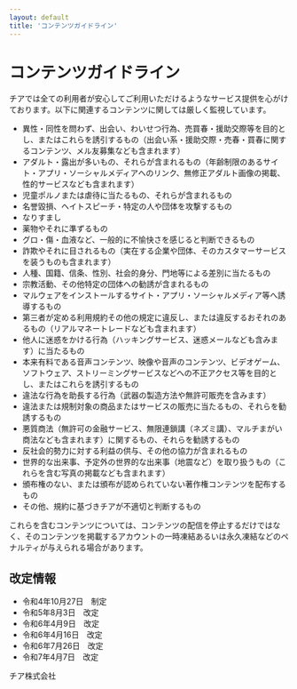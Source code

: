 ```yaml
---
layout: default
title: 'コンテンツガイドライン'
---
```


# コンテンツガイドライン
チアでは全ての利用者が安心してご利用いただけるようなサービス提供を心がけております。以下に関連するコンテンツに関しては厳しく監視しています。

 - 異性・同性を問わず、出会い、わいせつ⾏為、売買春・援助交際等を⽬的とし、またはこれらを誘引するもの（出会い系・援助交際・売春・買春に関するコンテンツ、メル友募集なども含まれます）
 - アダルト・露出が多いもの、それらが含まれるもの（年齢制限のあるサイト・アプリ・ソーシャルメディアへのリンク、無修正アダルト画像の掲載、性的サービスなども含まれます）
 - 児童ポルノまたは虐待に当たるもの、それらが含まれるもの
 - 名誉毀損、ヘイトスピーチ・特定の人や団体を攻撃するもの
 - なりすまし
 - 薬物やそれに準ずるもの
 - グロ・傷・血液など、一般的に不愉快さを感じると判断できるもの
 - 詐欺やそれに目されるもの（実在する企業や団体、そのカスタマーサービスを装うものも含まれます）
 - 人種、国籍、信条、性別、社会的身分、門地等による差別に当たるもの
 - 宗教活動、その他特定の団体への勧誘が含まれるもの
 - マルウェアをインストールするサイト・アプリ・ソーシャルメディア等へ誘導するもの
 - 第三者が定める利用規約その他の規定に違反し、または違反するおそれのあるもの（リアルマネートレードなども含まれます）
 - 他人に迷惑をかける行為（ハッキングサービス、迷惑メールなども含みます）に当たるもの
 - 本来有料である音声コンテンツ、映像や音声のコンテンツ、ビデオゲーム、ソフトウェア、ストリーミングサービスなどへの不正アクセス等を目的とし、またはこれらを誘引するもの
 - 違法な行為を助長する行為（武器の製造方法や無許可販売を含みます）
 - 違法または規制対象の商品またはサービスの販売に当たるもの、それらを勧誘するもの
 - 悪質商法（無許可の金融サービス、無限連鎖講（ネズミ講）、マルチまがい商法なども含まれます）に関するもの、それらを勧誘するもの
 - 反社会的勢力に対する利益の供与、その他の協力が含まれるもの 
 - 世界的な出来事、予定外の世界的な出来事（地震など）を取り扱うもの（これらを含む写真の掲載なども含まれます）
 - 頒布権のない、または頒布が認められていない著作権コンテンツを配布するもの
 - その他、規約に基づきチアが不適切と判断するもの

これらを含むコンテンツについては、コンテンツの配信を停止するだけではなく、そのコンテンツを掲載するアカウントの一時凍結あるいは永久凍結などのペナルティが与えられる場合があります。

## 改定情報
* 令和4年10月27日　制定
* 令和5年8月3日　改定
* 令和6年4月9日　改定
* 令和6年4月16日　改定
* 令和6年7月26日　改定
* 令和7年4月7日　改定

チア株式会社